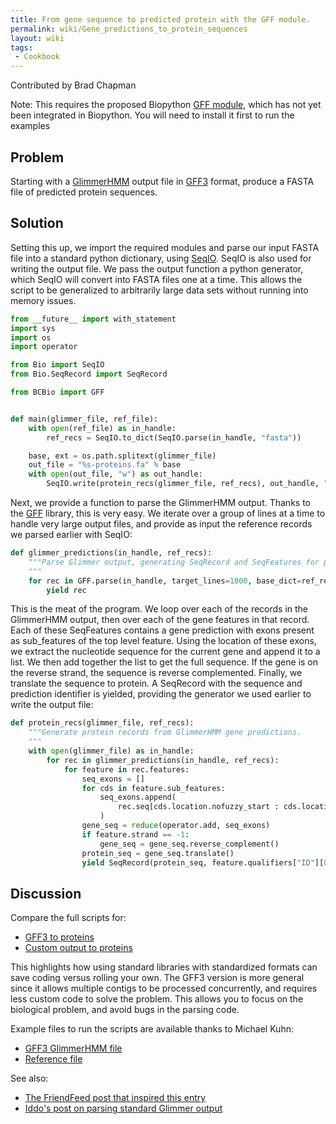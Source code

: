```yaml
---
title: From gene sequence to predicted protein with the GFF module.
permalink: wiki/Gene_predictions_to_protein_sequences
layout: wiki
tags:
 - Cookbook
---
```


Contributed by Brad Chapman

Note: This requires the proposed Biopython [GFF
module](http://github.com/chapmanb/bcbb/tree/master/gff/), which has not
yet been integrated in Biopython. You will need to install it first to
run the examples

Problem
-------

Starting with a
[GlimmerHMM](http://www.cbcb.umd.edu/software/GlimmerHMM/) output file
in [GFF3](http://www.sequenceontology.org/gff3.shtml) format, produce a
FASTA file of predicted protein sequences.

Solution
--------

Setting this up, we import the required modules and parse our input
FASTA file into a standard python dictionary, using
[SeqIO](SeqIO "wikilink"). SeqIO is also used for writing the output
file. We pass the output function a python generator, which SeqIO will
convert into FASTA files one at a time. This allows the script to be
generalized to arbitrarily large data sets without running into memory
issues.

``` python
from __future__ import with_statement
import sys
import os
import operator

from Bio import SeqIO
from Bio.SeqRecord import SeqRecord

from BCBio import GFF


def main(glimmer_file, ref_file):
    with open(ref_file) as in_handle:
        ref_recs = SeqIO.to_dict(SeqIO.parse(in_handle, "fasta"))

    base, ext = os.path.splitext(glimmer_file)
    out_file = "%s-proteins.fa" % base
    with open(out_file, "w") as out_handle:
        SeqIO.write(protein_recs(glimmer_file, ref_recs), out_handle, "fasta")
```

Next, we provide a function to parse the GlimmerHMM output. Thanks to
the [GFF](GFF_Parsing "wikilink") library, this is very easy. We iterate
over a group of lines at a time to handle very large output files, and
provide as input the reference records we parsed earlier with SeqIO:

``` python
def glimmer_predictions(in_handle, ref_recs):
    """Parse Glimmer output, generating SeqRecord and SeqFeatures for predictions
    """
    for rec in GFF.parse(in_handle, target_lines=1000, base_dict=ref_recs):
        yield rec
```

This is the meat of the program. We loop over each of the records in the
GlimmerHMM output, then over each of the gene features in that record.
Each of these SeqFeatures contains a gene prediction with exons present
as sub\_features of the top level feature. Using the location of these
exons, we extract the nucleotide sequence for the current gene and
append it to a list. We then add together the list to get the full
sequence. If the gene is on the reverse strand, the sequence is reverse
complemented. Finally, we translate the sequence to protein. A SeqRecord
with the sequence and prediction identifier is yielded, providing the
generator we used earlier to write the output file:

``` python
def protein_recs(glimmer_file, ref_recs):
    """Generate protein records from GlimmerHMM gene predictions.
    """
    with open(glimmer_file) as in_handle:
        for rec in glimmer_predictions(in_handle, ref_recs):
            for feature in rec.features:
                seq_exons = []
                for cds in feature.sub_features:
                    seq_exons.append(
                        rec.seq[cds.location.nofuzzy_start : cds.location.nofuzzy_end]
                    )
                gene_seq = reduce(operator.add, seq_exons)
                if feature.strand == -1:
                    gene_seq = gene_seq.reverse_complement()
                protein_seq = gene_seq.translate()
                yield SeqRecord(protein_seq, feature.qualifiers["ID"][0], "", "")
```

Discussion
----------

Compare the full scripts for:

-   [GFF3 to
    proteins](http://github.com/chapmanb/bcbb/blob/master/biopython/glimmergff_to_proteins.py)
-   [Custom output to
    proteins](http://github.com/chapmanb/bcbb/blob/master/biopython/glimmer_to_proteins.py)

This highlights how using standard libraries with standardized formats
can save coding versus rolling your own. The GFF3 version is more
general since it allows multiple contigs to be processed concurrently,
and requires less custom code to solve the problem. This allows you to
focus on the biological problem, and avoid bugs in the parsing code.

Example files to run the scripts are available thanks to Michael Kuhn:

-   [GFF3 GlimmerHMM
    file](http://github.com/chapmanb/bcbb/blob/master/biopython/glimmer.gff)
-   [Reference
    file](http://github.com/chapmanb/bcbb/blob/master/biopython/ref.fa)

See also:

-   [The FriendFeed post that inspired this
    entry](http://friendfeed.com/the-life-scientists/553c495e/does-anyone-know-how-to-take-gff3-file-gene)
-   [Iddo's post on parsing standard Glimmer
    output](http://bytesizebio.net/index.php/2009/10/29/short-bioinformatics-hacks-glimmer-splitter/)
